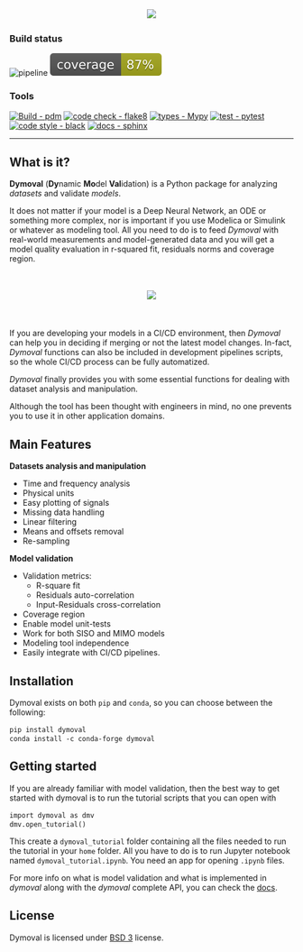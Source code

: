 <div align="center">

<img src="https://github.com/VolvoGroup/dymoval/blob/main/docs/source/figures/DymovalLogo.svg" data-canonical-src="[https://github.com/VolvoGroup/dymoval/blob/main/docs/source/figures/DymovalLogo.svg](https://github.com/VolvoGroup/dymoval/blob/main/docs/source/figures/DymovalLogo.svg)" width="800" class="center" />

</div>

### Build status

![pipeline](https://github.com/VolvoGroup/dymoval/actions/workflows/pipeline.yml/badge.svg)
![coverage badge](./coverage.svg)

### Tools

[![Build - pdm](https://img.shields.io/badge/build-pdm-blueviolet)](https://pdm.fming.dev/latest/)
[![code check - flake8](https://img.shields.io/badge/checks-flake8-green.svg)](https://pypi.org/project/flake8)
[![types - Mypy](https://img.shields.io/badge/types-mypy-orange.svg)](https://github.com/python/mypy)
[![test - pytest](https://img.shields.io/badge/tests-pytest-brightgreen.svg)](https://github.com/pytest-dev/pytest)
[![code style - black](https://img.shields.io/badge/code%20style-black-000000.svg)](https://github.com/psf/black)
[![docs - sphinx](https://img.shields.io/badge/docs-sphinx-blue.svg)](https://github.com/sphinx-doc/sphinx)

---

## What is it?

**Dymoval** (**Dy**namic **Mo**del **Val**idation) is a Python package for
analyzing _datasets_ and validate _models_.

It does not matter if your model is a Deep Neural Network, an ODE or something
more complex, nor is important if you use Modelica or Simulink or whatever as
modeling tool. All you need to do is to feed _Dymoval_ with real-world
measurements and model-generated data and you will get a model quality
evaluation in r-squared fit, residuals norms and coverage region.

<div align="center" >
	<br>
	<br>
<img src="https://github.com/VolvoGroup/dymoval/blob/main/docs/source/figures/DymovalNutshell.svg" data-canonical-src="[https://github.com/VolvoGroup/dymoval/blob/main/docs/source/figures/DymovalNutshell.svg](https://github.com/VolvoGroup/dymoval/blob/main/docs/source/DymovalNutshell.svg)" width="600" class="center"  />
	<br>
	<br>
	<br>
</div>

If you are developing your models in a CI/CD environment, then _Dymoval_ can
help you in deciding if merging or not the latest model changes. In-fact,
_Dymoval_ functions can also be included in development pipelines scripts, so
the whole CI/CD process can be fully automatized.

_Dymoval_ finally provides you with some essential functions for dealing with
dataset analysis and manipulation.

Although the tool has been thought with engineers in mind, no one prevents you
to use it in other application domains.

## Main Features

**Datasets analysis and manipulation**

- Time and frequency analysis
- Physical units
- Easy plotting of signals
- Missing data handling
- Linear filtering
- Means and offsets removal
- Re-sampling

**Model validation**

- Validation metrics:
  - R-square fit
  - Residuals auto-correlation
  - Input-Residuals cross-correlation
- Coverage region
- Enable model unit-tests
- Work for both SISO and MIMO models
- Modeling tool independence
- Easily integrate with CI/CD pipelines.

## Installation

Dymoval exists on both `pip` and `conda`, so you can choose between the
following:

    pip install dymoval
    conda install -c conda-forge dymoval

## Getting started

If you are already familiar with model validation, then the best way to get
started with dymoval is to run the tutorial scripts that you can open with

    import dymoval as dmv
    dmv.open_tutorial()

This create a `dymoval_tutorial` folder containing all the files needed to run
the tutorial in your `home` folder. All you have to do is to run Jupyter
notebook named `dymoval_tutorial.ipynb`. You need an app for opening `.ipynb`
files.

For more info on what is model validation and what is implemented in _dymoval_
along with the _dymoval_ complete API, you can check the
[docs](https://ubaldot.github.io/dymoval/).

## License

Dymoval is licensed under
[BSD 3](https://github.com/ubaldot/dymoval/blob/main/LICENSE) license.
